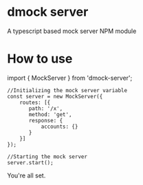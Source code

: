 # dmock server
A typescript based mock server NPM module

# How to use
import { MockServer } from 'dmock-server';


```
//Initializing the mock server variable
const server = new MockServer({
    routes: [{
       path: '/x',
       method: 'get',
       response: {
           accounts: {}
       }
    }]
});

//Starting the mock server
server.start();
```
You're all set.

